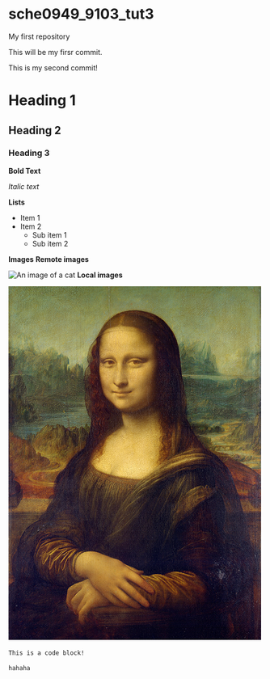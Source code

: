 # sche0949_9103_tut3
My first repository

This will be my firsr commit.

This is my second commit!

# Heading 1
## Heading 2
### Heading 3

**Bold Text**

*Italic text*

**Lists**

- Item 1
- Item 2
    - Sub item 1
    - Sub item 2

**Images**
**Remote images**

![An image of a cat](http://placekitten.com/200/300)
**Local images**

![The Mona Lisa](readmeimages/Mona_Lisa_by_Leonardo_da_Vinci_500_x_700.jpg)

```
This is a code block!
```
```
hahaha
```

